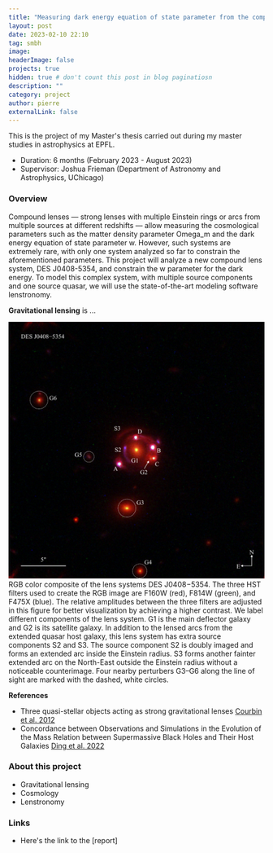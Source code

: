 ```yaml
---
title: "Measuring dark energy equation of state parameter from the compound lens system DES0408-5354"
layout: post
date: 2023-02-10 22:10
tag: smbh
image:
headerImage: false
projects: true
hidden: true # don't count this post in blog paginatiosn
description: ""
category: project
author: pierre
externalLink: false
---
```


This is the project of my Master's thesis carried out during my master studies in astrophysics at EPFL. 
* Duration: 6 months (February 2023 - August 2023)
* Supervisor: Joshua Frieman (Department of Astronomy and Astrophysics, UChicago) 

### Overview

Compound lenses — strong lenses with multiple Einstein rings or arcs from multiple sources at different redshifts — allow measuring the cosmological parameters such as the matter density parameter Omega_m and the dark energy equation of state parameter w. However, such systems are extremely rare, with only one system analyzed so far to constrain the aforementioned parameters. This project will analyze a new compound lens system, DES J0408-5354, and constrain the w parameter for the dark energy. To model this complex system, with multiple source components and one source quasar, we will use the state-of-the-art modeling software lenstronomy.

**Gravitational lensing** is ...


<img class="image" src="/assets/images/DESlens.png" alt="Alt Text">
<figcaption class="caption"> RGB color composite of the lens systems DES J0408−5354. The three HST filters used to create the RGB image are F160W (red), F814W (green), and F475X (blue). The relative amplitudes between the three filters are adjusted in this figure for better visualization by achieving a higher contrast. We label different components of the lens system. G1 is the main deflector galaxy and G2 is its satellite galaxy. In addition to the lensed arcs from the extended quasar host galaxy, this lens system has extra source components S2 and S3. The source component S2 is doubly imaged and forms an extended arc inside the Einstein radius. S3 forms another fainter extended arc on the North-East outside the Einstein radius without a noticeable counterimage. Four nearby perturbers G3–G6 along the line of sight are marked with the dashed, white circles. </figcaption>

**References**
* Three quasi-stellar objects acting as strong gravitational lenses [Courbin et al. 2012](https://arxiv.org/abs/1110.5514)
* Concordance between Observations and Simulations in the Evolution of the Mass Relation between Supermassive Black Holes and Their Host Galaxies [Ding et al. 2022](https://arxiv.org/abs/2205.04481)


### About this project
* Gravitational lensing
* Cosmology
* Lenstronomy


### Links
* Here's the link to the [report] 
